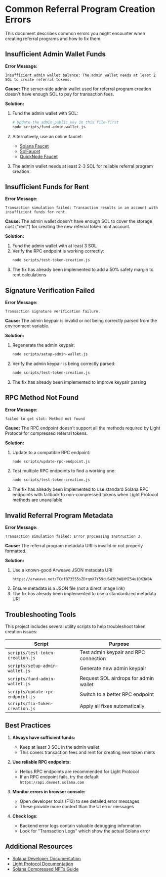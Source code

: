 # Common Referral Program Creation Errors

This document describes common errors you might encounter when creating referral programs and how to fix them.

## Insufficient Admin Wallet Funds

**Error Message:**
```
Insufficient admin wallet balance: The admin wallet needs at least 2 SOL to create referral tokens.
```

**Cause:**
The server-side admin wallet used for referral program creation doesn't have enough SOL to pay for transaction fees.

**Solution:**
1. Fund the admin wallet with SOL:
   ```bash
   # Update the admin public key in this file first
   node scripts/fund-admin-wallet.js
   ```
2. Alternatively, use an online faucet:
   - [Solana Faucet](https://faucet.solana.com)
   - [SolFaucet](https://solfaucet.com)
   - [QuickNode Faucet](https://faucet.quicknode.com/solana/devnet)

3. The admin wallet needs at least 2-3 SOL for reliable referral program creation.

## Insufficient Funds for Rent

**Error Message:**
```
Transaction simulation failed: Transaction results in an account with insufficient funds for rent.
```

**Cause:**
The admin wallet doesn't have enough SOL to cover the storage cost ("rent") for creating the new referral token mint account.

**Solution:**
1. Fund the admin wallet with at least 3 SOL
2. Verify the RPC endpoint is working correctly:
   ```bash
   node scripts/test-token-creation.js
   ```
3. The fix has already been implemented to add a 50% safety margin to rent calculations

## Signature Verification Failed

**Error Message:**
```
Transaction signature verification failure.
```

**Cause:**
The admin keypair is invalid or not being correctly parsed from the environment variable.

**Solution:**
1. Regenerate the admin keypair:
   ```bash
   node scripts/setup-admin-wallet.js
   ```
2. Verify the admin keypair is being correctly parsed:
   ```bash
   node scripts/test-token-creation.js
   ```
3. The fix has already been implemented to improve keypair parsing

## RPC Method Not Found

**Error Message:**
```
failed to get slot: Method not found
```

**Cause:**
The RPC endpoint doesn't support all the methods required by Light Protocol for compressed referral tokens.

**Solution:**
1. Update to a compatible RPC endpoint:
   ```bash
   node scripts/update-rpc-endpoint.js
   ```
2. Test multiple RPC endpoints to find a working one:
   ```bash
   node scripts/test-token-creation.js
   ```
3. The fix has already been implemented to use standard Solana RPC endpoints with fallback to non-compressed tokens when Light Protocol methods are unavailable

## Invalid Referral Program Metadata

**Error Message:**
```
Transaction simulation failed: Error processing Instruction 3
```

**Cause:**
The referral program metadata URI is invalid or not properly formatted.

**Solution:**
1. Use a known-good Arweave JSON metadata URI:
   ```
   https://arweave.net/TCefB73555sZDrqmX7Y59cUS43h3WQXMZ54u1DK3W8A
   ```
2. Ensure metadata is a JSON file (not a direct image link)
3. The fix has already been implemented to use a standardized metadata URI

## Troubleshooting Tools

This project includes several utility scripts to help troubleshoot token creation issues:

| Script | Purpose |
|--------|---------|
| `scripts/test-token-creation.js` | Test admin keypair and RPC connection |
| `scripts/setup-admin-wallet.js` | Generate new admin keypair |
| `scripts/fund-admin-wallet.js` | Request SOL airdrops for admin wallet |
| `scripts/update-rpc-endpoint.js` | Switch to a better RPC endpoint |
| `scripts/fix-token-creation.js` | Apply all fixes automatically |

## Best Practices

1. **Always have sufficient funds:**
   - Keep at least 3 SOL in the admin wallet
   - This covers transaction fees and rent for creating new token mints

2. **Use reliable RPC endpoints:**
   - Helius RPC endpoints are recommended for Light Protocol
   - If an RPC endpoint fails, try the default `https://api.devnet.solana.com`

3. **Monitor errors in browser console:**
   - Open developer tools (F12) to see detailed error messages
   - These provide more context than the UI error messages

4. **Check logs:**
   - Backend error logs contain valuable debugging information
   - Look for "Transaction Logs" which show the actual Solana error

## Additional Resources

- [Solana Developer Documentation](https://docs.solana.com/)
- [Light Protocol Documentation](https://lightprotocol.com/docs)
- [Solana Compressed NFTs Guide](https://solana.com/developers/guides/compressed-nfts)
